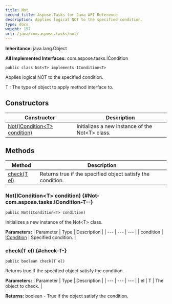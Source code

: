 ```yaml
---
title: Not
second_title: Aspose.Tasks for Java API Reference
description: Applies logical NOT to the specified condition.
type: docs
weight: 157
url: /java/com.aspose.tasks/not/
---
```


**Inheritance:**
java.lang.Object

**All Implemented Interfaces:**
com.aspose.tasks.ICondition
```
public class Not<T> implements ICondition<T>
```

Applies logical NOT to the specified condition.

 T : The type of object to apply method interface to.
## Constructors

| Constructor | Description |
| --- | --- |
| [Not(ICondition&lt;T&gt; condition)](#Not-com.aspose.tasks.ICondition-T--) | Initializes a new instance of the Not&lt;T&gt; class. |
## Methods

| Method | Description |
| --- | --- |
| [check(T el)](#check-T-) | Returns true if the specified object satisfy the condition. |
### Not(ICondition&lt;T&gt; condition) {#Not-com.aspose.tasks.ICondition-T--}
```
public Not(ICondition<T> condition)
```


Initializes a new instance of the Not&lt;T&gt; class.

**Parameters:**
| Parameter | Type | Description |
| --- | --- | --- |
| condition | [ICondition](../../com.aspose.tasks/icondition) | Specified condition. |

### check(T el) {#check-T-}
```
public boolean check(T el)
```


Returns true if the specified object satisfy the condition.

**Parameters:**
| Parameter | Type | Description |
| --- | --- | --- |
| el | T | The object to check. |

**Returns:**
boolean - True if the object satisfy the condition.
